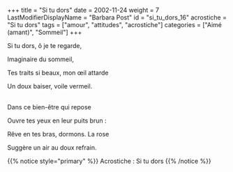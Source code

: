 +++
title = "Si tu dors"
date = 2002-11-24
weight = 7
LastModifierDisplayName = "Barbara Post"
id = "si_tu_dors_16"
acrostiche = "Si tu dors"
tags = ["amour", "attitudes", "acrostiche"]
categories = ["Aimé (amant)", "Sommeil"]
+++

Si tu dors, ô je te regarde,

Imaginaire du sommeil,

Tes traits si beaux, mon œil attarde

Un doux baiser, voile vermeil.

 \
Dans ce bien-être qui repose

Ouvre tes yeux en leur puits brun :

Rêve en tes bras, dormons. La rose

Suggère un air au doux refrain.

{{% notice style="primary" %}}
Acrostiche : Si tu dors
{{% /notice %}}
